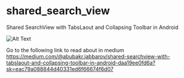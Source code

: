 # shared_search_view
Shared SearchView with TabsLaout and Collapsing Toolbar in Android

![Alt Text](https://media.giphy.com/media/vFKqnCdLPNOKc/giphy.gif)



Go to the following link to read about in medium 
https://medium.com/@abubakr.jabbarov/shared-searchview-with-tabslaout-and-collapsing-toolbar-in-android-daa19ee0fd6a?sk=eac79a088844d40331ed6f66674f6d07
